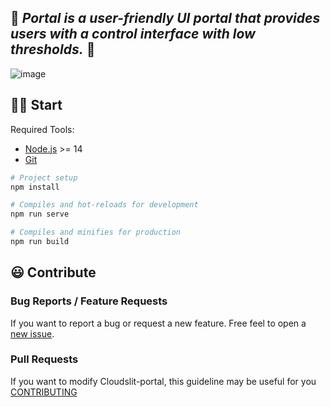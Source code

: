 🌈 _**Portal** is a user-friendly UI portal that provides users with a control interface with low thresholds._ 🌈
---

![image](https://user-images.githubusercontent.com/13532065/199486831-932d807f-625a-43ce-b370-64fe30672806.png)


## 💪🏻 Start

Required Tools: 
- [Node.js](https://nodejs.org/en/download/) >= 14
- [Git](https://git-scm.com/downloads) 


```bash
# Project setup
npm install

# Compiles and hot-reloads for development
npm run serve

# Compiles and minifies for production
npm run build
```

## 😃 Contribute

### Bug Reports / Feature Requests
If you want to report a bug or request a new feature. Free feel to open a [new issue](https://github.com/bridgefabric/dashboard/pulls).

### Pull Requests

If you want to modify Cloudslit-portal, this guideline may be useful for you [CONTRIBUTING](https://github.com/bridgefabric/dashboard/blob/main/CONTRIBUTING.md)


